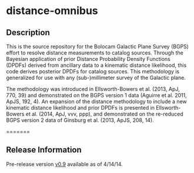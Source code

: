 distance-omnibus
================

## Description

This is the source repository for the Bolocam Galactic Plane Survey (BGPS) effort to resolve distance measurements to catalog sources. Through the Bayesian application of prior Distance Probability Density Functions (DPDFs) derived from ancillary data to a kinematic distance likelihood, this code derives posterior DPDFs for catalog sources. This methodology is generalized for use with any (sub-)millimeter survey of the Galactic plane. 

The methodology was introduced in Ellsworth-Bowers et al. (2013, ApJ, 770, 39) and demonstrated on the BGPS version 1 data (Aguirre et al. 2011, ApJS, 192, 4).  An expansion of the distance methodology to include a new kinematic distance likelihood and prior DPDFs is presented in Ellsworth-Bowers et al. (2014, ApJ, vvv, ppp), and demonstrated on the re-reduced BGPS version 2 data of Ginsburg et al. (2013, ApJS, 208, 14).

=======
## Release Information

Pre-release version [v0.9](https://github.com/tbowers7/distance-omnibus/archive/v0.9.tar.gz) available as of 4/14/14.
